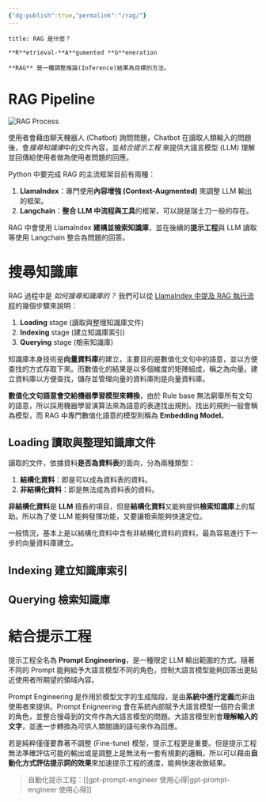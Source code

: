 ```yaml
---
{"dg-publish":true,"permalink":"/rag/"}
---
```




```ad-summary
title: RAG 是什麼？

**R**etrieval-**A**gumented **G**eneration

**RAG** 是一種調整推論(Inference)結果為目標的方法。
```



# RAG Pipeline
![RAG Process](https://miro.medium.com/v2/resize:fit:720/format:webp/1*33zN9mJugzjcSEcV-PAhig.gif)

使用者會藉由聊天機器人 (Chatbot) 詢問問題，Chatbot 在讀取人類輸入的問題後，會*搜尋知識庫*中的文件內容，並*結合提示工程* 來提供大語言模型 (LLM) 理解並回傳給使用者做為使用者問題的回應。

Python 中要完成 RAG 的主流框架目前有兩種：
1. **LlamaIndex**：專門使用**內容增強 (Context-Augmented)** 來調整 LLM 輸出的框架。
2. **Langchain**：**整合 LLM 中流程與工具**的框架，可以說是瑞士刀一般的存在。

RAG 中會使用 LlamaIndex **建構並檢索知識庫**，並在後續的**提示工程**與 LLM 讀取等使用 Langchain 整合為問題的回答。



# 搜尋知識庫 
RAG 過程中是 *如何搜尋知識庫的？* 我們可以從 [LlamaIndex 中提及 RAG 執行流程](https://docs.llamaindex.ai/en/stable/getting_started/concepts/#important-concepts-within-each-step)的幾個步驟來說明：
1. **Loading** stage (讀取與整理知識庫文件)
2. **Indexing** stage (建立知識庫索引)
3. **Querying** stage (檢索知識庫)

知識庫本身技術是**向量資料庫**的建立，主要目的是數值化文句中的語意，並以方便查找的方式存取下來。而數值化的結果是以多個維度的矩陣組成，稱之為向量。建立資料庫以方便查找，儲存並管理向量的資料庫則是向量資料庫。

**數值化文句語意會交給機器學習模型來轉換**，由於 Rule base 無法窮舉所有文句的語意，所以採用機器學習演算法來為語意的表達找出規則。找出的規則一般會稱為模型，而 RAG 中專門數值化語意的模型則稱為 **Embedding Model**。

## Loading 讀取與整理知識庫文件 
讀取的文件，依據資料**是否為資料表**的面向，分為兩種類型：
1. **結構化資料**：即是可以成為資料表的資料。
2. **非結構化資料**：即是無法成為資料表的資料。

**非結構化資料**是 **LLM** 擅長的項目，但是**結構化資料**又能夠提供**檢索知識庫**上的幫助。所以為了使 LLM 能夠發揮功能，又要讓檢索能夠快速定位。

一般情況，基本上是以結構化資料中含有非結構化資料的資料，最為容易進行下一步的向量資料庫建立。


## Indexing 建立知識庫索引


## Querying 檢索知識庫



# 結合提示工程
提示工程全名為 **Prompt Engineering**，是一種限定 LLM 輸出範圍的方式。隨著不同的 Prompt 能夠給予大語言模型不同的角色，控制大語言模型能夠回答出更貼近使用者所期望的領域內容。

Prompt Engineering 是作用於模型文字的生成階段，是由**系統中進行定義**而非由使用者來提供。Prompt Enigneering 會在系統內部賦予大語言模型一個符合需求的角色，並整合搜尋到的文件作為大語言模型的問題。大語言模型則會**理解輸入的文字**，並進一步轉換為可供人類閱讀的語句來作為回應。

若是純粹僅僅要靠著不調整 (Fine-tune) 模型，提示工程更是重要。但是提示工程無法準確評估可能的輸出或是調整上是無法有一套有規劃的邏輯，所以可以藉由**自動化方式評估提示詞的效果**來加速提示工程的進度，能夠快速收斂結果。

> 自動化提示工程：[[gpt-prompt-engineer 使用心得\|gpt-prompt-engineer 使用心得]]
